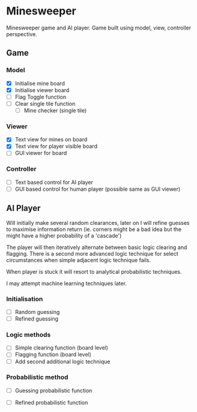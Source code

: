 # Minesweeper
Minesweeper game and AI player. Game built using model, view, controller perspective. 

## Game

### Model
- [X] Initialise mine board
- [X] Initialise viewer board
- [ ] Flag Toggle function
- [ ] Clear single tile function
  - [ ] Mine checker (single tile)

### Viewer 
- [X] Text view for mines on board
- [X] Text view for player visible board 
- [ ] GUI viewer for board

### Controller
- [ ] Text based control for AI player
- [ ] GUI based control for human player (possible same as GUI viewer)

## AI Player
Will initially make several random clearances, later on I will refine guesses to maximise information return (ie. corners might be a bad idea but the might have a higher probability of a 'cascade')

The player will then iteratively alternate between basic logic clearing and flagging.
There is a second more advanced logic technique for select circumstances when simple adjacent logic technique fails. 

When player is stuck it will resort to analytical probabilistic techniques.

I may attempt machine learning techniques later.

### Initialisation
- [ ] Random guessing
- [ ] Refined guessing

### Logic methods
- [ ] Simple clearing function (board level)
- [ ] Flagging function (board level)
- [ ] Add second additional logic technique

### Probabilistic method
- [ ] Guessing probabilistic function
- [ ] Refined probabilistic function


